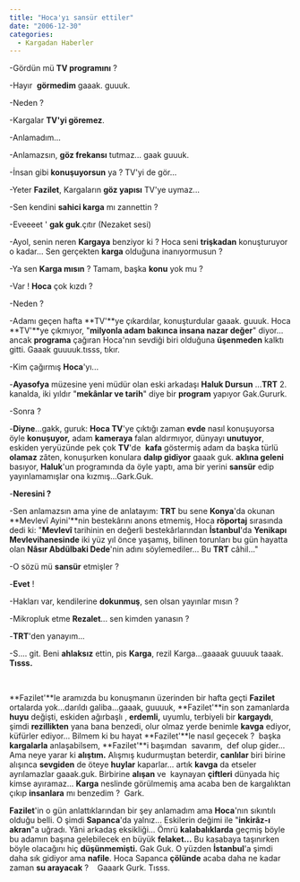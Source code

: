 ```yaml
---
title: "Hoca'yı sansür ettiler"
date: "2006-12-30"
categories: 
  - Kargadan Haberler
---
```


\-Gördün mü **TV programını** ?

\-Hayır  **görmedim** gaaak. guuuk.

\-Neden ?

\-Kargalar **TV'yi göremez**.

\-Anlamadım...

\-Anlamazsın, **göz frekansı** tutmaz... gaak guuuk.

\-İnsan gibi **konuşuyorsun** ya ? TV'yi de gör...

\-Yeter **Fazilet**, Kargaların **göz yapısı** TV'ye uymaz...

\-Sen kendini **sahici karga** mı zannettin ?

\-Eveeeet ' **gak guk**.çıtır (Nezaket sesi)

\-Ayol, senin neren **Kargaya** benziyor ki ? Hoca seni **trişkadan** konuşturuyor o kadar... Sen gerçekten **karga** olduğuna inanıyormusun ?

\-Ya sen **Karga mısın** ? Tamam, başka **konu** yok mu ?

\-Var ! **Hoca** çok kızdı ?

\-Neden ?

\-Adamı geçen hafta **TV'**ye çıkardılar, konuşturdular gaaak. guuuk. Hoca **TV'**ye çıkmıyor, "**milyonla adam bakınca insana nazar değer**" diyor... ancak **programa** çağıran Hoca'nın sevdiği biri olduğuna **üşenmeden** kalktı gitti. Gaaak guuuuk.tısss, tıkır.

\-Kim çağırmış **Hoca**'yı...

\-**Ayasofya** müzesine yeni müdür olan eski arkadaşı **Haluk Dursun** ...**TRT** 2. kanalda, iki yıldır "**mekânlar ve tarih**" diye bir **program** yapıyor Gak.Gururk.

\-Sonra ?

\-**Diyne**...gakk, guruk: **Hoca TV**'ye çıktığı zaman **evde** nasıl konuşuyorsa öyle **konuşuyor,** adam **kameraya** falan aldırmıyor, dünyayı **unutuyor**, eskiden yeryüzünde pek çok **TV**'de  **kafa** göstermiş adam da başka türlü **olamaz** zâten, konuşurken konulara **dalıp gidiyor** gaaak guk. **aklına geleni** basıyor, **Haluk**'un programında da öyle yaptı, ama bir yerini **sansür** edip yayınlamamışlar ona kızmış...Gark.Guk.

\-**Neresini ?**

\-Sen anlamazsın ama yine de anlatayım: **TRT** bu sene **Konya**'da okunan **Mevlevî Ayini'**nin bestekârını anons etmemiş, Hoca **röportaj** sırasında dedi ki: "**Mevlevî** tarihinin en değerli bestekârlarından **İstanbul**'da **Yenikapı Mevlevihanesinde** iki yüz yıl önce yaşamış, bilinen torunları bu gün hayatta olan **Nâsır Abdülbaki Dede**'nin adını söylemediler... Bu **TRT** câhil..."

\-O sözü mü **sansür** etmişler ?

\-**Evet** !

\-Hakları var, kendilerine **dokunmuş**, sen olsan yayınlar mısın ?

\-Mikropluk etme **Rezalet**... sen kimden yanasın ?

\-**TRT**'den yanayım...

\-S.... git. Beni **ahlaksız** ettin, pis **Karga**, rezil Karga...gaaaak guuuuk taaak. **Tısss.**

  

**Fazilet'**le aramızda bu konuşmanın üzerinden bir hafta geçti **Fazilet** ortalarda yok...darıldı galiba...gaaak, guuuuk, **Fazilet'**in son zamanlarda **huyu** değişti, eskiden ağırbaşlı , **erdemli,** uyumlu, terbiyeli bir **kargaydı**, şimdi **rezillikten** yana bana benzedi, olur olmaz yerde benimle **kavga** ediyor, küfürler ediyor... Bilmem ki bu hayat **Fazilet'**le nasıl geçecek ?  başka **kargalarla** anlaşabilsem, **Fazilet'**i başımdan  savarım,  def olup gider... Ama neye yarar ki **alıştım.** Alışmış kudurmuştan beterdir, **canlılar** biri birine alışınca **sevgiden** de öteye **huylar** kaparlar... artık **kavga** da etseler ayrılamazlar gaaak.guk. Birbirine **alışan** ve  kaynayan **çiftleri** dünyada hiç kimse ayıramaz... **Karga** neslinde görülmemiş ama acaba ben de kargalıktan çıkıp **insanlara** mı benzedim ?  Gark.  

**Fazilet**'in o gün anlattıklarından bir şey anlamadım ama **Hoca**'nın sıkıntılı olduğu belli. O şimdi **Sapanca**'da yalnız... Eskilerin değimi ile "**inkirâz-ı akran**"a uğradı. Yâni arkadaş eksikliği... Ömrü **kalabalıklarda** geçmiş böyle bu adamın başına gelebilecek en büyük **felaket...** Bu kasabaya taşınırken böyle olacağını hiç **düşünmemişti.** Gak Guk. O yüzden **İstanbul**'a şimdi daha sık gidiyor ama **nafile**. Hoca Sapanca **çölünde** acaba daha ne kadar zaman **su arayacak** ?    Gaaark Gurk. Tısss.

